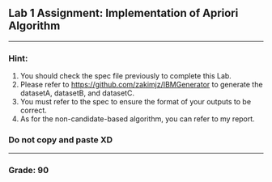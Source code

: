 ## Lab 1 Assignment: Implementation of Apriori Algorithm 

---

### Hint:
1. You should check the spec file previously to complete this Lab.
2. Please refer to https://github.com/zakimjz/IBMGenerator to generate the datasetA, datasetB, and datasetC.
3. You must refer to the spec to ensure the format of your outputs to be correct.
4. As for the non-candidate-based algorithm, you can refer to my report.

### Do not copy and paste XD

---
### Grade: 90
